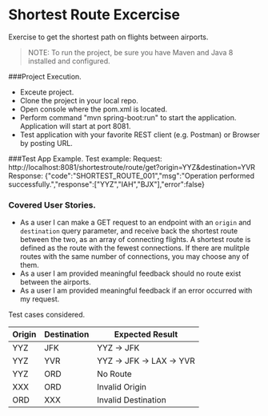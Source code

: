 # Shortest Route Excercise 
Exercise to get the shortest path on flights between airports.
> NOTE: To run the project, be sure you have Maven and Java 8 installed and configured.

###Project Execution.
- Exceute project.
- Clone the project in your local repo.
- Open console where the pom.xml is located.
- Perform command "mvn spring-boot:run" to start the application. Application will start at port 8081.
- Test application with your favorite REST client (e.g. Postman) or Browser by posting URL.

###Test App Example.
Test example:
	Request: 
		http://localhost:8081/shortestroute/route/get?origin=YYZ&destination=YVR
	Response:
		{"code":"SHORTEST_ROUTE_001","msg":"Operation performed successfully.","response":["YYZ","IAH","BJX"],"error":false}
  
### Covered User Stories.

- As a user I can make a GET request to an endpoint with an `origin` and `destination` query parameter, and receive back the shortest route between the two, as an array of connecting flights. A shortest route is defined as the route with the fewest connections. If there are mulitple routes with the same number of connections, you may choose any of them. 
- As a user I am provided meaningful feedback should no route exist between the airports.
- As a user I am provided meaningful feedback if an error occurred with my request.

Test cases considered.

| Origin | Destination | Expected Result          |
|--------|-------------|--------------------------|
| YYZ    | JFK         | YYZ -> JFK               |
| YYZ    | YVR         | YYZ -> JFK -> LAX -> YVR |
| YYZ    | ORD         | No Route                 |
| XXX    | ORD         | Invalid Origin           |
| ORD    | XXX         | Invalid Destination      |


